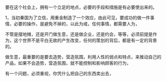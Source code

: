 要在这个社会上，拥有一个立足的地点，必要的手段和措施是有必要使出来的。     

1，当初秦国为了立信，用重金制造了一个效应，由此可见，要成功的做一件事情，必要的操作，是避免不掉的，以此为戒，任何事情，都需要人为，

不管是摆地摊，还是开门做生意，还是做企业，还是约会，等等，必须前提是作为，这个世界不是平白无故的产生改变，任何的策划的背后，都是有一定的背景的。   

做生意，最重要的是要去造势，营造氛围，利用人性的弱点和特点，来推动自己的产品，如果不会造势，营造氛围，就不能控制和影响顾客的行为，   

有一个问题，必须重视，你凭什么把自己的东西卖出去，
